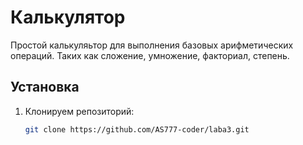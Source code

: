 # Калькулятор

Простой калькуляьтор для выполнения базовых арифметических операций. Таких как сложение, умножение, факториал, степень.

## Установка

1. Клонируем репозиторий:
    ```bash
    git clone https://github.com/AS777-coder/laba3.git